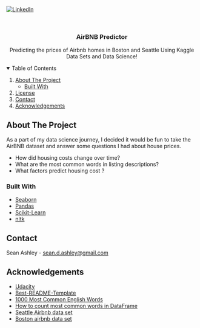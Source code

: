 <!--
*** Thanks for checking out the Best-README-Template. If you have a suggestion
*** that would make this better, please fork the repo and create a pull request
*** or simply open an issue with the tag "enhancement".
*** Thanks again! Now go create something AMAZING! :D
-->



<!-- PROJECT SHIELDS -->
<!--
*** I'm using markdown "reference style" links for readability.
*** Reference links are enclosed in brackets [ ] instead of parentheses ( ).
*** See the bottom of this document for the declaration of the reference variables
*** for contributors-url, forks-url, etc. This is an optional, concise syntax you may use.
*** https://www.markdownguide.org/basic-syntax/#reference-style-links
-->

[![LinkedIn][linkedin-shield]][linkedin-url]



<!-- PROJECT LOGO -->
<br />
  <h3 align="center">AirBNB Predictor</h3>

  <p align="center">
    Predicting the prices of Airbnb homes in Boston and Seattle Using Kaggle Data Sets and Data Science!

<!-- TABLE OF CONTENTS -->
<details open="open">
  <summary>Table of Contents</summary>
  <ol>
    <li>
      <a href="#about-the-project">About The Project</a>
      <ul>
        <li><a href="#built-with">Built With</a></li>
      </ul>
    </li>
    <li><a href="#license">License</a></li>
    <li><a href="#contact">Contact</a></li>
    <li><a href="#acknowledgements">Acknowledgements</a></li>
  </ol>
</details>



<!-- ABOUT THE PROJECT -->
## About The Project

As a part of my data science journey, I decided it would be fun to take the AirBNB dataset and answer some questions I had about house prices.
* How did housing costs change over time?
* What are the most common words in listing descriptions?
* What factors predict housing cost ?
  




### Built With

* [Seaborn](https://seaborn.pydata.org/)
* [Pandas](https://pandas.pydata.org/)
* [Scikit-Learn](https://scikit-learn.org/stable/)
* [nltk](https://www.nltk.org/)





<!-- CONTACT -->
## Contact

Sean Ashley - sean.d.ashley@gmail.com


<!-- ACKNOWLEDGEMENTS -->
## Acknowledgements
* [Udacity](https://www.udacity.com/?utm_source=gsem_brand&utm_medium=ads_r&utm_campaign=8826748790_c&utm_term=87778505894&utm_keyword=udacity_e&gclid=CjwKCAiA_Kz-BRAJEiwAhJNY77_dDpsTYxJ0FMET1w-E349eyqMhQGFTz6i3ZY_dmqgFLaQn3BbA4xoCflMQAvD_BwE)
* [Best-README-Template](https://github.com/othneildrew/Best-README-Template/blob/master/README.md#about-the-project)
* [1000 Most Common English Words](https://gist.github.com/deekayen/4148741#file-1-1000-txt-L2)
* [How to count most common words in DataFrame]( https://stackoverflow.com/questions/29903025/count-most-frequent-100-words-from-sentences-in-dataframe-pandas)
* [Seattle Airbnb data set](https://www.kaggle.com/airbnb/seattle)
* [Boston airbnb data set](https://www.kaggle.com/airbnb/boston)





<!-- MARKDOWN LINKS & IMAGES -->
<!-- https://www.markdownguide.org/basic-syntax/#reference-style-links -->
[contributors-shield]: https://img.shields.io/github/contributors/othneildrew/Best-README-Template.svg?style=for-the-badge
[contributors-url]: https://github.com/othneildrew/Best-README-Template/graphs/contributors
[forks-shield]: https://img.shields.io/github/forks/othneildrew/Best-README-Template.svg?style=for-the-badge
[forks-url]: https://github.com/othneildrew/Best-README-Template/network/members
[stars-shield]: https://img.shields.io/github/stars/othneildrew/Best-README-Template.svg?style=for-the-badge
[stars-url]: https://github.com/othneildrew/Best-README-Template/stargazers
[issues-shield]: https://img.shields.io/github/issues/othneildrew/Best-README-Template.svg?style=for-the-badge
[issues-url]: https://github.com/othneildrew/Best-README-Template/issues
[license-shield]: https://img.shields.io/github/license/othneildrew/Best-README-Template.svg?style=for-the-badge
[license-url]: https://github.com/othneildrew/Best-README-Template/blob/master/LICENSE.txt
[linkedin-shield]: https://img.shields.io/badge/-LinkedIn-black.svg?style=for-the-badge&logo=linkedin&colorB=555
[linkedin-url]: https://www.linkedin.com/in/sean-ashley/
[product-screenshot]: images/screenshot.png